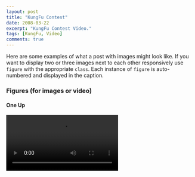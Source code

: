 ```yaml
---
layout: post
title: "KungFu Contest"
date: 2008-03-22
excerpt: "KungFu Contest Video."
tags: [KungFu, Video]
comments: true
---
```


Here are some examples of what a post with images might look like. If you want to display two or three images next to each other responsively use `figure` with the appropriate `class`. Each instance of `figure` is auto-numbered and displayed in the caption.

### Figures (for images or video)

#### One Up

<video src="/assets/kungfu.mp4" controls="controls">
您的浏览器不支持 video 标签。
</video>
